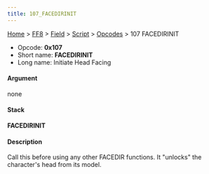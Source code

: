 ```yaml
---
title: 107_FACEDIRINIT
---
```


[Home](../../../../Main_Page.md) > [FF8](../../../../FF8.md) > [Field](../../../Field.md) > [Script](../../Script.md) > [Opcodes](../Opcodes.md) > 107 FACEDIRINIT

-   Opcode: **0x107**
-   Short name: **FACEDIRINIT**
-   Long name: Initiate Head Facing

#### Argument

none

#### Stack

  
**FACEDIRINIT**

#### Description

Call this before using any other FACEDIR functions. It "unlocks" the character's head from its model.
